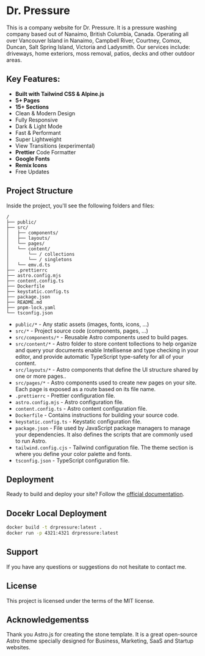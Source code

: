 # Dr. Pressure

This is a company website for Dr. Pressure. It is a pressure washing company based out of Nanaimo, British Columbia, Canada. Operating all over Vancouver Island in Nanaimo, Campbell River, Courtney, Comox, Duncan, Salt Spring Island, Victoria and Ladysmith. Our services include: driveways, home exteriors, moss removal, patios, decks and other outdoor areas.

## Key Features:

- **Built with Tailwind CSS & Alpine.js**
- **5+ Pages**
- **15+ Sections**
- Clean & Modern Design
- Fully Responsive
- Dark & Light Mode
- Fast & Performant
- Super Lightweight
- View Transitions (experimental)
- **Prettier** Code Formatter
- **Google Fonts**
- **Remix Icons**
- Free Updates

## Project Structure

Inside the project, you'll see the following folders and files:

```
/
├── public/
├── src/
│   ├── components/
│   ├── layouts/
│   └── pages/
│   └── content/
│       └── / collections
│       └── / singletons
│   └── emv.d.ts
├── .prettierrc
├── astro.config.mjs
├── content.config.ts
├── Dockerfile
├── keystatic.config.ts
├── package.json
├── README.md
├── pnpm-lock.yaml
└── tsconfig.json
```

- `public/*` - Any static assets (images, fonts, icons, ...)
- `src/*` - Project source code (components, pages, ...)
- `src/components/*` - Reusable Astro components used to build pages.
- `src/content/*` - Astro folder to store content tollections to help organize and query your documents enable Intellisense and type checking in your editor, and provide automatic TypeScript type-safety for all of your content.
- `src/layouts/*` - Astro components that define the UI structure shared by one or more pages..
- `src/pages/*` - Astro components used to create new pages on your site. Each page is exposed as a route based on its file name.
- `.prettierrc` - Prettier configuration file.
- `astro.config.mjs` - Astro configuration file.
- `content.config.ts` - Astro content configuration file.
- `Dockerfile` - Contains instructions for building your source code.
- `keystatic.config.ts` - Keystatic configuration file.
- `package.json` - File used by JavaScript package managers to manage your dependencies. It also defines the scripts that are commonly used to run Astro.
- `tailwind.config.cjs` - Tailwind configuration file. The theme section is where you define your color palette and fonts.
- `tsconfig.json` - TypeScript configuration file.

## Deployment

Ready to build and deploy your site? Follow the [official documentation](https://docs.astro.build/en/guides/deploy/).

## Docekr Local Deployment

```bash
docker build -t drpressure:latest .
docker run -p 4321:4321 drpressure:latest
```

## Support

If you have any questions or suggestions do not hesitate to contact me.

## License

This project is licensed under the terms of the MIT license.

## Acknowledgementss

Thank you Astro.js for creating the stone template. It is a great open-source Astro theme specially designed for Business, Marketing, SaaS and Startup websites.
